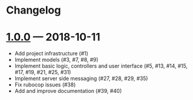 # Changelog

# [1.0.0] — 2018-10-11

*   Add project infrastructure (#1)
*   Implement models (#3, #7, #8, #9)
*   Implement basic logic, controllers and user interface (#5, #13, #14, #15,
    #17, #19, #21, #25, #31)
*   Implement server side messaging (#27, #28, #29, #35)
*   Fix rubocop issues (#38)
*   Add and improve documentation (#39, #40)

[1.0.0]: https://github.com/venomspawn/meyvn/compare/b483a70b0b548790c29d67962d06d32157efd075...1.0.0

